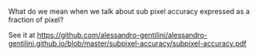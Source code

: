 What do we mean when we talk about sub pixel accuracy expressed as a fraction of pixel?

See it at https://github.com/alessandro-gentilini/alessandro-gentilini.github.io/blob/master/subpixel-accuracy/subpixel-accuracy.pdf
